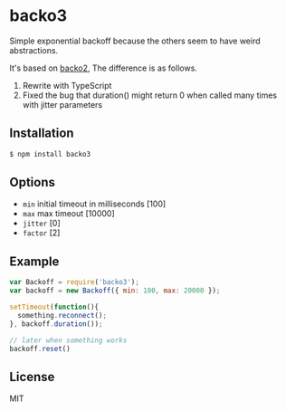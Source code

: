 # backo3

  Simple exponential backoff because the others seem to have weird abstractions.
  
  It's based on [backo2](https://github.com/mokesmokes/backo), The difference is as follows.
  
  1. Rewrite with TypeScript
  1. Fixed the bug that duration() might return 0 when called many times with jitter parameters

## Installation

```bash
$ npm install backo3
```

## Options

 - `min` initial timeout in milliseconds [100]
 - `max` max timeout [10000]
 - `jitter` [0]
 - `factor` [2]

## Example

```js
var Backoff = require('backo3');
var backoff = new Backoff({ min: 100, max: 20000 });

setTimeout(function(){
  something.reconnect();
}, backoff.duration());

// later when something works
backoff.reset()
```

## License

MIT
